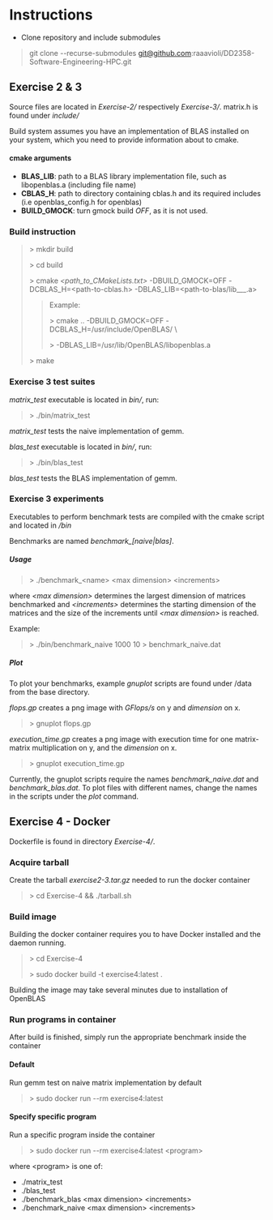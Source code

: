 # Instructions

- Clone repository and include submodules
> git clone --recurse-submodules git@github.com:raaavioli/DD2358-Software-Engineering-HPC.git

## Exercise 2 & 3
Source files are located in *Exercise-2/* respectively *Exercise-3/*. matrix.h is found under *include/*

Build system assumes you have an implementation of BLAS installed on your system, which you need to provide information about to cmake.
#### cmake arguments
* **BLAS_LIB**: path to a BLAS library implementation file, such as libopenblas.a (including file name)
* **CBLAS_H**: path to directory containing cblas.h and its required includes (i.e openblas_config.h for openblas)
* **BUILD_GMOCK**: turn gmock build *OFF*, as it is not used.

### Build instruction
> \> mkdir build
>
> \> cd build
>
> \> cmake *<path_to_CMakeLists.txt>* -DBUILD_GMOCK=OFF -DCBLAS_H=<path-to-cblas.h> -DBLAS_LIB=<path-to-blas/lib___.a>
>
> > Example:
> >
> > \> cmake .. -DBUILD_GMOCK=OFF -DCBLAS_H=/usr/include/OpenBLAS/ \ 
> >
> > \>          -DBLAS_LIB=/usr/lib/OpenBLAS/libopenblas.a
>
> \> make

### Exercise 3 test suites
*matrix_test* executable is located in *bin/*, run:
> \> ./bin/matrix_test

*matrix_test* tests the naive implementation of gemm.

*blas_test* executable is located in *bin/*, run:
> \> ./bin/blas_test

*blas_test* tests the BLAS implementation of gemm.

### Exercise 3 experiments
Executables to perform benchmark tests are compiled with the cmake script and located in */bin*

Benchmarks are named *benchmark_[naive|blas]*.

##### Usage
> \> ./benchmark_\<name\> \<max dimension\> \<increments\>

where *\<max dimension\>* determines the largest dimension of matrices benchmarked 
and *\<increments\>* determines the starting dimension of the matrices and the size of
the increments until *\<max dimension\>* is reached.

Example:
> \> ./bin/benchmark_naive 1000 10 > benchmark_naive.dat

##### Plot
To plot your benchmarks, example *gnuplot* scripts are found under /data from the base directory.

*flops.gp* creates a png image with *GFlops/s* on y and *dimension* on x.
> \> gnuplot flops.gp 

*execution_time.gp* creates a png image with execution time for one matrix-matrix multiplication on y, and the *dimension* on x.
> \> gnuplot execution_time.gp

Currently, the gnuplot scripts require the names *benchmark_naive.dat* and *benchmark_blas.dat*. To plot files with different names, change the names in the scripts under the *plot* command.

## Exercise 4 - Docker
Dockerfile is found in directory *Exercise-4/*.

### Acquire tarball
Create the tarball *exercise2-3.tar.gz* needed to run the docker container
> \> cd Exercise-4 && ./tarball.sh

### Build image
Building the docker container requires you to have Docker installed and the daemon running.

> \> cd Exercise-4
>
> \> sudo docker build -t exercise4:latest .

Building the image may take several minutes due to installation of OpenBLAS

### Run programs in container
After build is finished, simply run the appropriate benchmark inside the container

#### Default
Run gemm test on naive matrix implementation by default
> \> sudo docker run --rm exercise4:latest

#### Specify specific program
Run a specific program inside the container
> \> sudo docker run --rm exercise4:latest \<program\>

where \<program\> is one of: 
* ./matrix_test
* ./blas_test
* ./benchmark_blas \<max dimension\> \<increments\>
* ./benchmark_naive \<max dimension\> \<increments\>


